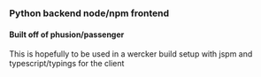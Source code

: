 ### Python backend node/npm frontend
#### Built off of phusion/passenger

This is hopefully to be used in a wercker build setup with jspm and typescript/typings for the client
